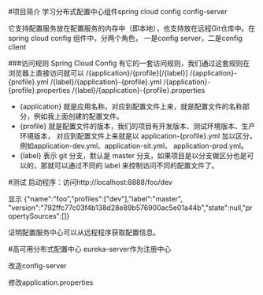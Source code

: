 #项目简介
学习分布式配置中心组件spring cloud config 
config-server

它支持配置服务放在配置服务的内存中（即本地），也支持放在远程Git仓库中。在spring cloud config 组件中，分两个角色，
一是config server，二是config client

###访问规则
Spring Cloud Config 有它的一套访问规则，我们通过这套规则在浏览器上直接访问就可以
/{application}/{profile}[/{label}]
/{application}-{profile}.yml
/{label}/{application}-{profile}.yml
/{application}-{profile}.properties
/{label}/{application}-{profile}.properties
* {application} 就是应用名称，对应到配置文件上来，就是配置文件的名称部分，例如我上面创建的配置文件。
* {profile} 就是配置文件的版本，我们的项目有开发版本、测试环境版本、生产环境版本，
对应到配置文件上来就是以 application-{profile}.yml 加以区分，例如application-dev.yml、application-sit.yml、
application-prod.yml。
* {label} 表示 git 分支，默认是 master 分支，如果项目是以分支做区分也是可以的，那就可以通过不同的 label 来控制访问不同的配置文件了。

#测试
启动程序：访问http://localhost:8888/foo/dev

显示 {"name":"foo","profiles":["dev"],"label":"master",
"version":"792ffc77c03f4b138d28e89b576900ac5e01a44b","state":null,"propertySources":[]}

证明配置服务中心可以从远程程序获取配置信息。

#高可用分布式配置中心
eureka-server作为注册中心

改造config-server

修改application.properties



